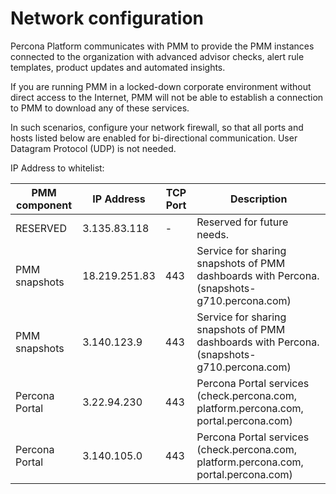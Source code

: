 # Network configuration

Percona Platform communicates with PMM to provide the PMM instances connected to the organization with advanced advisor checks, alert rule templates, product updates and  automated insights.

If you are running PMM in a locked-down corporate environment without direct access to the Internet, PMM will not be able to establish a connection to PMM to download any of these services.

In such scenarios, configure your network firewall, so that all ports and hosts listed below are enabled for bi-directional communication. User Datagram Protocol (UDP) is not needed.

IP Address to whitelist:


| PMM component  | IP Address      | TCP Port | Description
|----------------|-----------------|----------|-----------------------------------------------------------------------------------------------------------------
| RESERVED       | 3.135.83.118    | -        | Reserved for future needs.
| PMM snapshots  | 18.219.251.83   | 443      |  Service for sharing snapshots of PMM dashboards with Percona. (snapshots-g710.percona.com)
| PMM snapshots  | 3.140.123.9     | 443      | Service for sharing snapshots of PMM dashboards with Percona. (snapshots-g710.percona.com)
| Percona Portal | 3.22.94.230     | 443      |  Percona Portal services (check.percona.com, platform.percona.com, portal.percona.com)
| Percona Portal | 3.140.105.0     | 443      |  Percona Portal services (check.percona.com, platform.percona.com, portal.percona.com)
